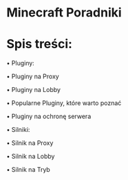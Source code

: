 # Minecraft Poradniki
# Spis treści:

 • Pluginy:

   • Pluginy na Proxy

   • Pluginy na Lobby

   • Popularne Pluginy, które warto poznać 

   • Pluginy na ochronę serwera

• Silniki:

   • Silnik na Proxy

   • Silnik na Lobby

   • Silnik na Tryb
